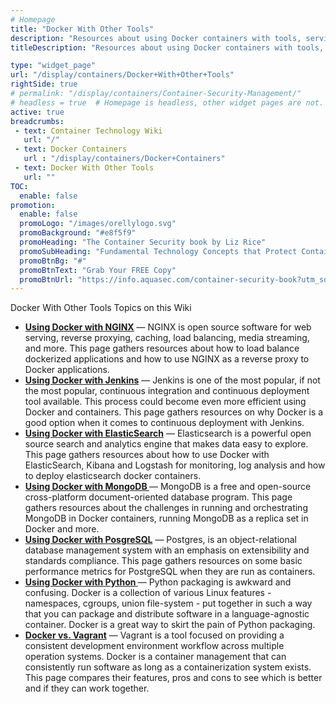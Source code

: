 ```yaml
---
# Homepage
title: "Docker With Other Tools"
description: "Resources about using Docker containers with tools, services and environments like NGINX, Jenkins, PosgreSQL, ElasticSearch and more."
titleDescription: "Resources about using Docker containers with tools, services and environments like NGINX, Jenkins, PosgreSQL,  <a href='/display/containers/Using+Docker+with+ElasticSearch'>ElasticSearch</a> and more." 

type: "widget_page"
url: "/display/containers/Docker+With+Other+Tools" 
rightSide: true 
# permalink: "/display/containers/Container-Security-Management/"
# headless = true  # Homepage is headless, other widget pages are not.
active: true
breadcrumbs:
 - text: Container Technology Wiki
   url: "/"
 - text: Docker Containers
   url : "/display/containers/Docker+Containers"
 - text: Docker With Other Tools
   url: ""
TOC: 
  enable: false
promotion:
  enable: false
  promoLogo: "/images/orellylogo.svg"
  promoBackground: "#e8f5f9"
  promoHeading: "The Container Security book by Liz Rice"
  promoSubHeading: "Fundamental Technology Concepts that Protect Containerized Applications"
  promoBtnBg: "#"
  promoBtnText: "Grab Your FREE Copy"
  promoBtnUrl: "https://info.aquasec.com/container-security-book?utm_source=wiki"
---
```


 Docker With Other Tools Topics on this Wiki


- **[Using Docker with NGINX](/display/containers/using+docker+with+NGINX)**  — NGINX is open source software for web serving, reverse proxying, caching, load balancing, media streaming, and more. This page gathers resources about how to load balance dockerized applications and how to use NGINX as a reverse proxy to Docker applications.
- **[Using Docker with Jenkins](/display/containers/Using+Docker+with+Jenkins)**  — Jenkins is one of the most popular, if not the most popular, continuous integration and continuous deployment tool available. This process could become even more efficient using Docker and containers. This page gathers resources on why Docker is a good option when it comes to continuous deployment with Jenkins.
- **[Using Docker with ElasticSearch](/display/containers/Using+Docker+with+ElasticSearch)**  — Elasticsearch is a powerful open source search and analytics engine that makes data easy to explore. This page gathers resources about how to use Docker with ElasticSearch, Kibana and Logstash for monitoring, log analysis and how to deploy elasticsearch docker containers.
- **[Using Docker with MongoDB ](/display/containers/Using+Docker+with+MongoDB")**  — MongoDB is a free and open-source cross-platform document-oriented database program. This page gathers resources about the challenges in running and orchestrating MongoDB in Docker containers,  running MongoDB as a replica set in Docker and more.
- **[Using Docker with PosgreSQL](/display/containers/Using+Docker+with+PosgreSQL)**  — Postgres, is an object-relational database management system with an emphasis on extensibility and standards compliance. This page gathers resources on some basic performance metrics for PostgreSQL when they are run as containers.
- **[Using Docker with Python ](/display/containers/Using+Docker+with+Python)**  — Python packaging is awkward and confusing. Docker is a collection of various Linux features - namespaces, cgroups, union file-system - put together in such a way that you can package and distribute software in a language-agnostic container. Docker is a great way to skirt the pain of Python packaging.
- **[Docker vs. Vagrant](/display/containers/Docker+vs.+Vagrant)**  — Vagrant is a tool focused on providing a consistent development environment workflow across multiple operation systems. Docker is a container management that can consistently run software as long as a containerization system exists. This page compares their features, pros and cons to see which is better and if they can work together.


